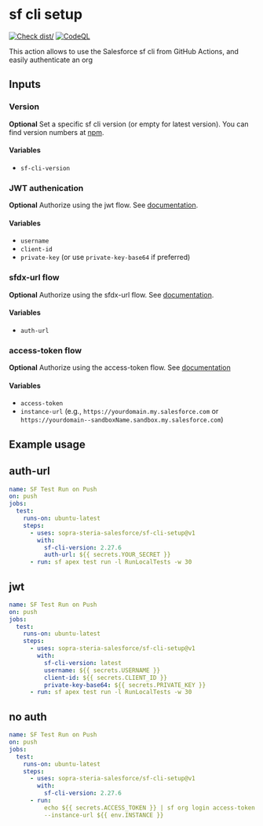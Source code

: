 # sf cli setup

[![Check dist/](https://github.com/sopra-steria-salesforce/sf-cli-setup/actions/workflows/check-dist.yml/badge.svg)](https://github.com/sopra-steria-salesforce/sf-cli-setup/actions/workflows/check-dist.yml)
[![CodeQL](https://github.com/sopra-steria-salesforce/sf-cli-setup/actions/workflows/codeql-analysis.yml/badge.svg)](https://github.com/sopra-steria-salesforce/sf-cli-setup/actions/workflows/codeql-analysis.yml)

This action allows to use the Salesforce sf cli from GitHub Actions, and easily authenticate an org

## Inputs

### Version

**Optional** Set a specific sf cli version (or empty for latest version). You can find version numbers at
[npm](https://www.npmjs.com/package/@salesforce/cli?activeTab=versions).

#### Variables

- `sf-cli-version`

### JWT authenication

**Optional** Authorize using the jwt flow. See
[documentation](https://developer.salesforce.com/docs/atlas.en-us.sfdx_dev.meta/sfdx_dev/sfdx_dev_auth_jwt_flow.htm).

#### Variables

- `username`
- `client-id`
- `private-key` (or use `private-key-base64` if preferred)

### sfdx-url flow

**Optional** Authorize using the sfdx-url flow. See
[documentation](https://developer.salesforce.com/docs/atlas.en-us.sfdx_cli_reference.meta/sfdx_cli_reference/cli_reference_org_commands_unified.htm#cli_reference_org_login_sfdx-url_unified).

#### Variables

- `auth-url`

### access-token flow

**Optional** Authorize using the access-token flow. See
[documentation](https://developer.salesforce.com/docs/atlas.en-us.sfdx_cli_reference.meta/sfdx_cli_reference/cli_reference_org_commands_unified.htm#cli_reference_org_login_access-token_unified)

#### Variables

- `access-token`
- `instance-url` (e.g., `https://yourdomain.my.salesforce.com` or
  `https://yourdomain--sandboxName.sandbox.my.salesforce.com`)

## Example usage

## auth-url

```yaml
name: SF Test Run on Push
on: push
jobs:
  test:
    runs-on: ubuntu-latest
    steps:
      - uses: sopra-steria-salesforce/sf-cli-setup@v1
        with:
          sf-cli-version: 2.27.6
          auth-url: ${{ secrets.YOUR_SECRET }}
      - run: sf apex test run -l RunLocalTests -w 30
```

## jwt

```yaml
name: SF Test Run on Push
on: push
jobs:
  test:
    runs-on: ubuntu-latest
    steps:
      - uses: sopra-steria-salesforce/sf-cli-setup@v1
        with:
          sf-cli-version: latest
          username: ${{ secrets.USERNAME }}
          client-id: ${{ secrets.CLIENT_ID }}
          private-key-base64: ${{ secrets.PRIVATE_KEY }}
      - run: sf apex test run -l RunLocalTests -w 30
```

## no auth

```yaml
name: SF Test Run on Push
on: push
jobs:
  test:
    runs-on: ubuntu-latest
    steps:
      - uses: sopra-steria-salesforce/sf-cli-setup@v1
        with:
          sf-cli-version: 2.27.6
      - run:
          echo ${{ secrets.ACCESS_TOKEN }} | sf org login access-token --set-default-dev-hub --set-default --no-prompt
          --instance-url ${{ env.INSTANCE }}
```

